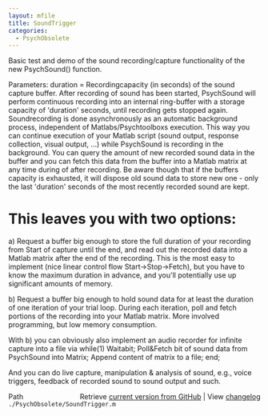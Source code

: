```yaml
---
layout: mfile
title: SoundTrigger
categories:
  - PsychObsolete
---
```


Basic test and demo of the sound recording/capture functionality of the
new PsychSound\(\) function.

Parameters: duration = Recordingcapacity \(in seconds\) of the sound capture
buffer. After recording of sound has been started, PsychSound will
perform continuous recording into an internal ring\-buffer with a storage capacity
of 'duration' seconds, until recording gets stopped again. Soundrecording
is done asynchronously as an automatic background process, independent of
Matlabs/Psychtoolboxs execution. This way you can continue execution of
your Matlab script \(sound output, response collection, visual output,
...\) while PsychSound is recording in the background. You can query the
amount of new recorded sound data in the buffer and you can fetch this
data from the buffer into a Matlab matrix at any time during of after
recording. Be aware though that if the buffers capacity is exhausted, it
will dispose old sound data to store new one \- only the last 'duration'
seconds of the most recently recorded sound are kept.

# This leaves you with two options:

a\) Request a buffer big enough to store the full duration of your
recording from Start of capture until the end, and read out the recorded
data into a Matlab matrix after the end of the recording. This is the
most easy to implement \(nice linear control flow Start\-\>Stop\-\>Fetch\), but
you have to know the maximum duration in advance, and you'll potentially
use up significant amounts of memory.

b\) Request a buffer big enough to hold sound data for at least the
duration of one iteration of your trial loop. During each iteration, poll
and fetch portions of the recording into your Matlab matrix. More
involved programming, but low memory consumption.

With b\) you can obviously also implement an audio recorder for infinite
capture into a file via while\(1\) Waitabit; Poll&Fetch bit of sound data
from PsychSound into Matrix; Append content of matrix to a file; end;

And you can do live capture, manipulation & analysis of sound, e.g.,
voice triggers, feedback of recorded sound to sound output and such.



<div class="code_header" style="text-align:right;">
  <span style="float:left;">Path&nbsp;&nbsp;</span> <span class="counter">Retrieve <a href=
  "https://raw.github.com/Psychtoolbox-3/Psychtoolbox-3/beta/./PsychObsolete/SoundTrigger.m">current version from GitHub</a> | View <a href=
  "https://github.com/Psychtoolbox-3/Psychtoolbox-3/commits/beta/./PsychObsolete/SoundTrigger.m">changelog</a></span>
</div>
<div class="code">
  <code>./PsychObsolete/SoundTrigger.m</code>
</div>
